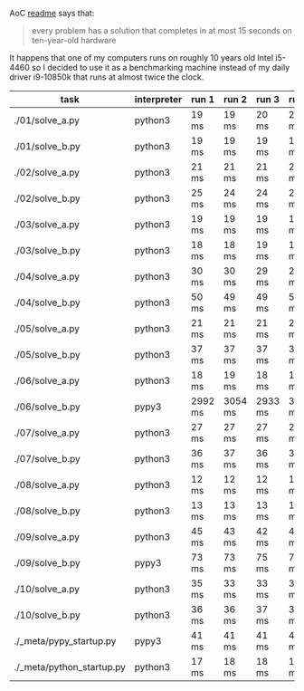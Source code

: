 AoC [readme](https://adventofcode.com/2024/about) says that:
> every problem has a solution that completes in at most 15 seconds on ten-year-old hardware

It happens that one of my computers runs on roughly 10 years old Intel i5-4460 so I decided to use it as a benchmarking machine instead of my daily driver i9-10850k that runs at almost twice the clock.

|task|interpreter|run 1|run 2|run 3|run 4|run 5|avg|
|----|-----------|-----|-----|-----|-----|-----|---|
| ./01/solve_a.py | python3 | 19 ms | 19 ms | 20 ms | 20 ms | 20 ms | **19 ms** |
| ./01/solve_b.py | python3 | 19 ms | 19 ms | 19 ms | 19 ms | 19 ms | **19 ms** |
| ./02/solve_a.py | python3 | 21 ms | 21 ms | 21 ms | 21 ms | 21 ms | **21 ms** |
| ./02/solve_b.py | python3 | 25 ms | 24 ms | 24 ms | 24 ms | 24 ms | **24 ms** |
| ./03/solve_a.py | python3 | 19 ms | 19 ms | 19 ms | 19 ms | 19 ms | **19 ms** |
| ./03/solve_b.py | python3 | 18 ms | 18 ms | 19 ms | 18 ms | 19 ms | **18 ms** |
| ./04/solve_a.py | python3 | 30 ms | 30 ms | 29 ms | 29 ms | 29 ms | **29 ms** |
| ./04/solve_b.py | python3 | 50 ms | 49 ms | 49 ms | 50 ms | 50 ms | **49 ms** |
| ./05/solve_a.py | python3 | 21 ms | 21 ms | 21 ms | 21 ms | 21 ms | **21 ms** |
| ./05/solve_b.py | python3 | 37 ms | 37 ms | 37 ms | 37 ms | 37 ms | **37 ms** |
| ./06/solve_a.py | python3 | 18 ms | 19 ms | 18 ms | 18 ms | 18 ms | **18 ms** |
| ./06/solve_b.py | pypy3 | 2992 ms | 3054 ms | 2933 ms | 3013 ms | 3087 ms | **3015 ms** |
| ./07/solve_a.py | python3 | 27 ms | 27 ms | 27 ms | 27 ms | 28 ms | **27 ms** |
| ./07/solve_b.py | python3 | 36 ms | 37 ms | 36 ms | 36 ms | 36 ms | **36 ms** |
| ./08/solve_a.py | python3 | 12 ms | 12 ms | 12 ms | 12 ms | 12 ms | **12 ms** |
| ./08/solve_b.py | python3 | 13 ms | 13 ms | 13 ms | 13 ms | 13 ms | **13 ms** |
| ./09/solve_a.py | python3 | 45 ms | 43 ms | 42 ms | 43 ms | 44 ms | **43 ms** |
| ./09/solve_b.py | pypy3 | 73 ms | 73 ms | 75 ms | 74 ms | 71 ms | **73 ms** |
| ./10/solve_a.py | python3 | 35 ms | 33 ms | 33 ms | 33 ms | 33 ms | **33 ms** |
| ./10/solve_b.py | python3 | 36 ms | 36 ms | 37 ms | 36 ms | 36 ms | **36 ms** |
| ./_meta/pypy_startup.py | pypy3 | 41 ms | 41 ms | 41 ms | 41 ms | 41 ms | **41 ms** |
| ./_meta/python_startup.py | python3 | 17 ms | 18 ms | 18 ms | 18 ms | 18 ms | **17 ms** |

